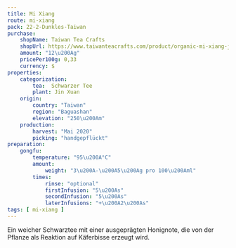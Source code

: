 ```yaml
---
title: Mi Xiang
route: mi-xiang
pack: 22-2-Dunkles-Taiwan
purchase:
    shopName: Taiwan Tea Crafts
    shopUrl: https://www.taiwanteacrafts.com/product/organic-mi-xiang-jin-xuan-black-tea/?attribute_pa_weight=250-g-8-82-oz-save-20&v=3a52f3c22ed6
    amount: "12\u200Ag"
    pricePer100g: 0,33
    currency: $
properties:
    categorization:
        tea:  Schwarzer Tee
        plant: Jin Xuan
    origin:
        country: "Taiwan"
        region: "Baguashan"
        elevation: "250\u200Am"
    production:
        harvest: "Mai 2020"
        picking: "handgepflückt"
preparation:
    gongfu:
        temperature: "95\u200A°C"
        amount:
            weight: "3\u200A-\u200A5\u200Ag pro 100\u200Aml"
        times:
            rinse: "optional"
            firstInfusion: "5\u200As"
            secondInfusion: "5\u200As"
            laterInfusions: "+\u200A2\u200As"
tags: [ mi-xiang ]
---
```

Ein weicher Schwarztee mit einer ausgeprägten Honignote, die von der Pflanze als Reaktion auf Käferbisse erzeugt wird.